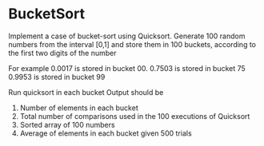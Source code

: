 # BucketSort

Implement a case of bucket-sort using Quicksort.
Generate 100 random numbers from the interval [0,1] and store them in 100 buckets, according to the first two digits of the number

For example 0.0017 is stored in bucket 00.
0.7503 is stored in bucket 75
0.9953 is stored in bucket 99

Run quicksort in each bucket
Output should be
1. Number of elements in each bucket
2. Total number of comparisons used in the 100 executions of Quicksort
3. Sorted array of 100 numbers
4. Average of elements in each bucket given 500 trials

